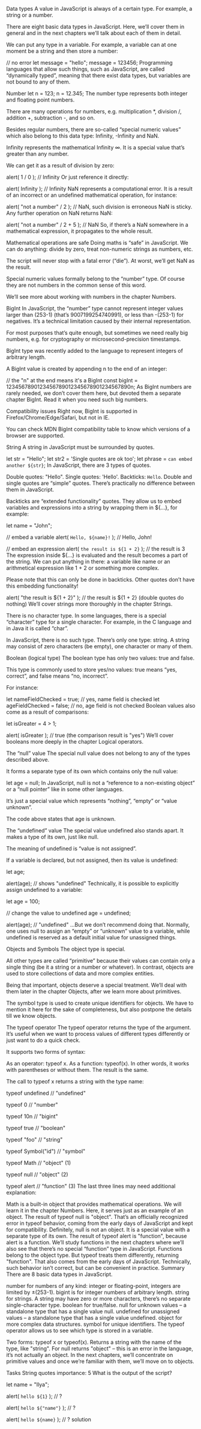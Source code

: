 Data types
A value in JavaScript is always of a certain type. For example, a string or a number.

There are eight basic data types in JavaScript. Here, we’ll cover them in general and in the next chapters we’ll talk about each of them in detail.

We can put any type in a variable. For example, a variable can at one moment be a string and then store a number:

// no error
let message = "hello";
message = 123456;
Programming languages that allow such things, such as JavaScript, are called “dynamically typed”, meaning that there exist data types, but variables are not bound to any of them.

Number
let n = 123;
n = 12.345;
The number type represents both integer and floating point numbers.

There are many operations for numbers, e.g. multiplication *, division /, addition +, subtraction -, and so on.

Besides regular numbers, there are so-called “special numeric values” which also belong to this data type: Infinity, -Infinity and NaN.

Infinity represents the mathematical Infinity ∞. It is a special value that’s greater than any number.

We can get it as a result of division by zero:

alert( 1 / 0 ); // Infinity
Or just reference it directly:

alert( Infinity ); // Infinity
NaN represents a computational error. It is a result of an incorrect or an undefined mathematical operation, for instance:

alert( "not a number" / 2 ); // NaN, such division is erroneous
NaN is sticky. Any further operation on NaN returns NaN:

alert( "not a number" / 2 + 5 ); // NaN
So, if there’s a NaN somewhere in a mathematical expression, it propagates to the whole result.

Mathematical operations are safe
Doing maths is “safe” in JavaScript. We can do anything: divide by zero, treat non-numeric strings as numbers, etc.

The script will never stop with a fatal error (“die”). At worst, we’ll get NaN as the result.

Special numeric values formally belong to the “number” type. Of course they are not numbers in the common sense of this word.

We’ll see more about working with numbers in the chapter Numbers.

BigInt
In JavaScript, the “number” type cannot represent integer values larger than (253-1) (that’s 9007199254740991), or less than -(253-1) for negatives. It’s a technical limitation caused by their internal representation.

For most purposes that’s quite enough, but sometimes we need really big numbers, e.g. for cryptography or microsecond-precision timestamps.

BigInt type was recently added to the language to represent integers of arbitrary length.

A BigInt value is created by appending n to the end of an integer:

// the "n" at the end means it's a BigInt
const bigInt = 1234567890123456789012345678901234567890n;
As BigInt numbers are rarely needed, we don’t cover them here, but devoted them a separate chapter BigInt. Read it when you need such big numbers.

Compatibility issues
Right now, BigInt is supported in Firefox/Chrome/Edge/Safari, but not in IE.

You can check MDN BigInt compatibility table to know which versions of a browser are supported.

String
A string in JavaScript must be surrounded by quotes.

let str = "Hello";
let str2 = 'Single quotes are ok too';
let phrase = `can embed another ${str}`;
In JavaScript, there are 3 types of quotes.

Double quotes: "Hello".
Single quotes: 'Hello'.
Backticks: `Hello`.
Double and single quotes are “simple” quotes. There’s practically no difference between them in JavaScript.

Backticks are “extended functionality” quotes. They allow us to embed variables and expressions into a string by wrapping them in ${…}, for example:

let name = "John";

// embed a variable
alert( `Hello, ${name}!` ); // Hello, John!

// embed an expression
alert( `the result is ${1 + 2}` ); // the result is 3
The expression inside ${…} is evaluated and the result becomes a part of the string. We can put anything in there: a variable like name or an arithmetical expression like 1 + 2 or something more complex.

Please note that this can only be done in backticks. Other quotes don’t have this embedding functionality!

alert( "the result is ${1 + 2}" ); // the result is ${1 + 2} (double quotes do nothing)
We’ll cover strings more thoroughly in the chapter Strings.

There is no character type.
In some languages, there is a special “character” type for a single character. For example, in the C language and in Java it is called “char”.

In JavaScript, there is no such type. There’s only one type: string. A string may consist of zero characters (be empty), one character or many of them.

Boolean (logical type)
The boolean type has only two values: true and false.

This type is commonly used to store yes/no values: true means “yes, correct”, and false means “no, incorrect”.

For instance:

let nameFieldChecked = true; // yes, name field is checked
let ageFieldChecked = false; // no, age field is not checked
Boolean values also come as a result of comparisons:

let isGreater = 4 > 1;

alert( isGreater ); // true (the comparison result is "yes")
We’ll cover booleans more deeply in the chapter Logical operators.

The “null” value
The special null value does not belong to any of the types described above.

It forms a separate type of its own which contains only the null value:

let age = null;
In JavaScript, null is not a “reference to a non-existing object” or a “null pointer” like in some other languages.

It’s just a special value which represents “nothing”, “empty” or “value unknown”.

The code above states that age is unknown.

The “undefined” value
The special value undefined also stands apart. It makes a type of its own, just like null.

The meaning of undefined is “value is not assigned”.

If a variable is declared, but not assigned, then its value is undefined:

let age;

alert(age); // shows "undefined"
Technically, it is possible to explicitly assign undefined to a variable:

let age = 100;

// change the value to undefined
age = undefined;

alert(age); // "undefined"
…But we don’t recommend doing that. Normally, one uses null to assign an “empty” or “unknown” value to a variable, while undefined is reserved as a default initial value for unassigned things.

Objects and Symbols
The object type is special.

All other types are called “primitive” because their values can contain only a single thing (be it a string or a number or whatever). In contrast, objects are used to store collections of data and more complex entities.

Being that important, objects deserve a special treatment. We’ll deal with them later in the chapter Objects, after we learn more about primitives.

The symbol type is used to create unique identifiers for objects. We have to mention it here for the sake of completeness, but also postpone the details till we know objects.

The typeof operator
The typeof operator returns the type of the argument. It’s useful when we want to process values of different types differently or just want to do a quick check.

It supports two forms of syntax:

As an operator: typeof x.
As a function: typeof(x).
In other words, it works with parentheses or without them. The result is the same.

The call to typeof x returns a string with the type name:

typeof undefined // "undefined"

typeof 0 // "number"

typeof 10n // "bigint"

typeof true // "boolean"

typeof "foo" // "string"

typeof Symbol("id") // "symbol"

typeof Math // "object"  (1)

typeof null // "object"  (2)

typeof alert // "function"  (3)
The last three lines may need additional explanation:

Math is a built-in object that provides mathematical operations. We will learn it in the chapter Numbers. Here, it serves just as an example of an object.
The result of typeof null is "object". That’s an officially recognized error in typeof behavior, coming from the early days of JavaScript and kept for compatibility. Definitely, null is not an object. It is a special value with a separate type of its own.
The result of typeof alert is "function", because alert is a function. We’ll study functions in the next chapters where we’ll also see that there’s no special “function” type in JavaScript. Functions belong to the object type. But typeof treats them differently, returning "function". That also comes from the early days of JavaScript. Technically, such behavior isn’t correct, but can be convenient in practice.
Summary
There are 8 basic data types in JavaScript.

number for numbers of any kind: integer or floating-point, integers are limited by ±(253-1).
bigint is for integer numbers of arbitrary length.
string for strings. A string may have zero or more characters, there’s no separate single-character type.
boolean for true/false.
null for unknown values – a standalone type that has a single value null.
undefined for unassigned values – a standalone type that has a single value undefined.
object for more complex data structures.
symbol for unique identifiers.
The typeof operator allows us to see which type is stored in a variable.

Two forms: typeof x or typeof(x).
Returns a string with the name of the type, like "string".
For null returns "object" – this is an error in the language, it’s not actually an object.
In the next chapters, we’ll concentrate on primitive values and once we’re familiar with them, we’ll move on to objects.

Tasks
String quotes
importance: 5
What is the output of the script?

let name = "Ilya";

alert( `hello ${1}` ); // ?

alert( `hello ${"name"}` ); // ?

alert( `hello ${name}` ); // ?
solution
